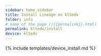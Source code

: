 ```yaml
---
sidebar: home_sidebar
title: Install Lineage on kltedv
folder: info
# name of the page (/{{permalink}}.html)
permalink: kltedv/install
device: kltedv
---
```

{% include templates/device_install.md %}
